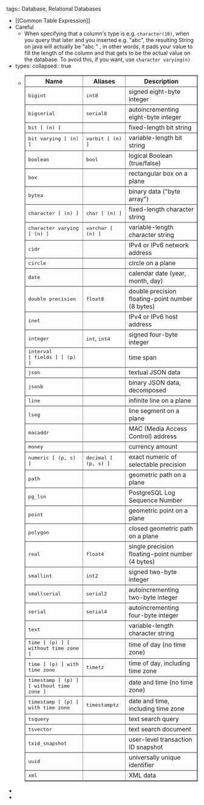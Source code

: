 tags:: Database, Relational Databases

- [[Common Table Expression]]
- Careful
	- When specifying that a column's type is e.g. `character(10)`, when you query that later and you inserted e.g. "abc", the resulting String on java will actually be "abc       " , in other words, it pads your value to fill the length of the column and that gets to be the actual value on the database.
	  To avoid this, if you want, use `character varying(n)`
- types:
  collapsed:: true
	- <table border="1">
	      <colgroup>
	          <col>
	          <col>
	          <col>
	      </colgroup>
	      <thead>
	          <tr>
	              <th>Name</th>
	              <th>Aliases</th>
	              <th>Description</th>
	          </tr>
	      </thead>
	      <tbody>
	          <tr>
	              <td><tt>bigint</tt></td>
	              <td><tt>int8</tt></td>
	              <td>signed eight-byte integer</td>
	          </tr>
	          <tr>
	              <td><tt>bigserial</tt></td>
	              <td><tt>serial8</tt></td>
	              <td>autoincrementing eight-byte integer</td>
	          </tr>
	          <tr>
	              <td><tt>bit [ (<tt>n</tt>) ]</tt>
	              </td>
	              <td>&nbsp;</td>
	              <td>fixed-length bit string</td>
	          </tr>
	          <tr>
	              <td><tt>bit varying [ (<tt>n</tt>) ]</tt>
	              </td>
	              <td><tt>varbit [ (<tt>n</tt>) ]</tt>
	              </td>
	              <td>variable-length bit string</td>
	          </tr>
	          <tr>
	              <td><tt>boolean</tt></td>
	              <td><tt>bool</tt></td>
	              <td>logical Boolean (true/false)</td>
	          </tr>
	          <tr>
	              <td><tt>box</tt></td>
	              <td>&nbsp;</td>
	              <td>rectangular box on a plane</td>
	          </tr>
	          <tr>
	              <td><tt>bytea</tt></td>
	              <td>&nbsp;</td>
	              <td>binary data (<span>"byte array"</span>)</td>
	          </tr>
	          <tr>
	              <td><tt>character [ (<tt>n</tt>) ]</tt>
	              </td>
	              <td><tt>char [ (<tt>n</tt>) ]</tt>
	              </td>
	              <td>fixed-length character string</td>
	          </tr>
	          <tr>
	              <td><tt>character varying [ (<tt>n</tt>) ]</tt>
	              </td>
	              <td><tt>varchar [ (<tt>n</tt>) ]</tt>
	              </td>
	              <td>variable-length character string</td>
	          </tr>
	          <tr>
	              <td><tt>cidr</tt></td>
	              <td>&nbsp;</td>
	              <td>IPv4 or IPv6 network address</td>
	          </tr>
	          <tr>
	              <td><tt>circle</tt></td>
	              <td>&nbsp;</td>
	              <td>circle on a plane</td>
	          </tr>
	          <tr>
	              <td><tt>date</tt></td>
	              <td>&nbsp;</td>
	              <td>calendar date (year, month, day)</td>
	          </tr>
	          <tr>
	              <td><tt>double precision</tt></td>
	              <td><tt>float8</tt></td>
	              <td>double precision floating-point number (8 bytes)</td>
	          </tr>
	          <tr>
	              <td><tt>inet</tt></td>
	              <td>&nbsp;</td>
	              <td>IPv4 or IPv6 host address</td>
	          </tr>
	          <tr>
	              <td><tt>integer</tt></td>
	              <td><tt>int</tt>,<span>&nbsp;</span><tt>int4</tt></td>
	              <td>signed four-byte integer</td>
	          </tr>
	          <tr>
	              <td><tt>interval [<span>&nbsp;</span><tt>fields</tt><span>&nbsp;</span>] [ (<tt>p</tt>) ]</tt>
	              </td>
	              <td>&nbsp;</td>
	              <td>time span</td>
	          </tr>
	          <tr>
	              <td><tt>json</tt></td>
	              <td>&nbsp;</td>
	              <td>textual JSON data</td>
	          </tr>
	          <tr>
	              <td><tt>jsonb</tt></td>
	              <td>&nbsp;</td>
	              <td>binary JSON data, decomposed</td>
	          </tr>
	          <tr>
	              <td><tt>line</tt></td>
	              <td>&nbsp;</td>
	              <td>infinite line on a plane</td>
	          </tr>
	          <tr>
	              <td><tt>lseg</tt></td>
	              <td>&nbsp;</td>
	              <td>line segment on a plane</td>
	          </tr>
	          <tr>
	              <td><tt>macaddr</tt></td>
	              <td>&nbsp;</td>
	              <td>MAC (Media Access Control) address</td>
	          </tr>
	          <tr>
	              <td><tt>money</tt></td>
	              <td>&nbsp;</td>
	              <td>currency amount</td>
	          </tr>
	          <tr>
	              <td><tt>numeric [ (<tt>p</tt>,<span>&nbsp;</span><tt>s</tt>) ]</tt>
	              </td>
	              <td><tt>decimal [ (<tt>p</tt>,<span>&nbsp;</span><tt>s</tt>) ]</tt>
	              </td>
	              <td>exact numeric of selectable precision</td>
	          </tr>
	          <tr>
	              <td><tt>path</tt></td>
	              <td>&nbsp;</td>
	              <td>geometric path on a plane</td>
	          </tr>
	          <tr>
	              <td><tt>pg_lsn</tt></td>
	              <td>&nbsp;</td>
	              <td><span>PostgreSQL</span><span>&nbsp;</span>Log Sequence Number</td>
	          </tr>
	          <tr>
	              <td><tt>point</tt></td>
	              <td>&nbsp;</td>
	              <td>geometric point on a plane</td>
	          </tr>
	          <tr>
	              <td><tt>polygon</tt></td>
	              <td>&nbsp;</td>
	              <td>closed geometric path on a plane</td>
	          </tr>
	          <tr>
	              <td><tt>real</tt></td>
	              <td><tt>float4</tt></td>
	              <td>single precision floating-point number (4 bytes)</td>
	          </tr>
	          <tr>
	              <td><tt>smallint</tt></td>
	              <td><tt>int2</tt></td>
	              <td>signed two-byte integer</td>
	          </tr>
	          <tr>
	              <td><tt>smallserial</tt></td>
	              <td><tt>serial2</tt></td>
	              <td>autoincrementing two-byte integer</td>
	          </tr>
	          <tr>
	              <td><tt>serial</tt></td>
	              <td><tt>serial4</tt></td>
	              <td>autoincrementing four-byte integer</td>
	          </tr>
	          <tr>
	              <td><tt>text</tt></td>
	              <td>&nbsp;</td>
	              <td>variable-length character string</td>
	          </tr>
	          <tr>
	              <td><tt>time [ (<tt>p</tt>) ] [ without time zone ]</tt>
	              </td>
	              <td>&nbsp;</td>
	              <td>time of day (no time zone)</td>
	          </tr>
	          <tr>
	              <td><tt>time [ (<tt>p</tt>) ] with time zone</tt>
	              </td>
	              <td><tt>timetz</tt></td>
	              <td>time of day, including time zone</td>
	          </tr>
	          <tr>
	              <td><tt>timestamp [ (<tt>p</tt>) ] [ without time zone ]</tt>
	              </td>
	              <td>&nbsp;</td>
	              <td>date and time (no time zone)</td>
	          </tr>
	          <tr>
	              <td><tt>timestamp [ (<tt>p</tt>) ] with time zone</tt>
	              </td>
	              <td><tt>timestamptz</tt></td>
	              <td>date and time, including time zone</td>
	          </tr>
	          <tr>
	              <td><tt>tsquery</tt></td>
	              <td>&nbsp;</td>
	              <td>text search query</td>
	          </tr>
	          <tr>
	              <td><tt>tsvector</tt></td>
	              <td>&nbsp;</td>
	              <td>text search document</td>
	          </tr>
	          <tr>
	              <td><tt>txid_snapshot</tt></td>
	              <td>&nbsp;</td>
	              <td>user-level transaction ID snapshot</td>
	          </tr>
	          <tr>
	              <td><tt>uuid</tt></td>
	              <td>&nbsp;</td>
	              <td>universally unique identifier</td>
	          </tr>
	          <tr>
	              <td><tt>xml</tt></td>
	              <td>&nbsp;</td>
	              <td>XML data</td>
	          </tr>
	      </tbody>
	  </table>
-
-